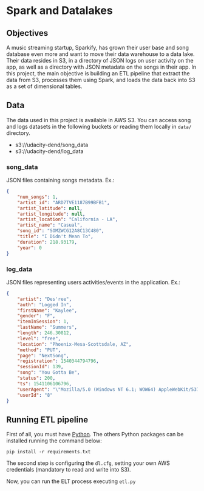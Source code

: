 # Spark and Datalakes

## Objectives
A music streaming startup, Sparkify, has grown their user base and song database even more and want to move their data warehouse to a data lake. Their data resides in S3, in a directory of JSON logs on user activity on the app, as well as a directory with JSON metadata on the songs in their app. In this project, the main objective is building an ETL pipeline that extract the data from S3, processes them using Spark, and loads the data back into S3 as a set of dimensional tables. 

## Data
The data used in this project is available in AWS S3. You can access song and logs datasets in the following buckets or reading them locally in ```data/``` directory.

* s3://udacity-dend/song_data
* s3://udacity-dend/log_data

### song_data
JSON files containing songs metadata. Ex.:

```json
{
    "num_songs": 1,
    "artist_id": "ARD7TVE1187B99BFB1",
    "artist_latitude": null,
    "artist_longitude": null,
    "artist_location": "California - LA",
    "artist_name": "Casual",
    "song_id": "SOMZWCG12A8C13C480",
    "title": "I Didn't Mean To",
    "duration": 218.93179,
    "year": 0
}
```

### log_data
JSON files representing users activities/events in the application. Ex.:

```json
{
    "artist": "Des'ree",
    "auth": "Logged In",
    "firstName": "Kaylee",
    "gender": "F",
    "itemInSession": 1,
    "lastName": "Summers",
    "length": 246.30812,
    "level": "free",
    "location": "Phoenix-Mesa-Scottsdale, AZ",
    "method": "PUT",
    "page": "NextSong",
    "registration": 1540344794796,
    "sessionId": 139,
    "song": "You Gotta Be",
    "status": 200,
    "ts": 1541106106796,
    "userAgent": "\"Mozilla/5.0 (Windows NT 6.1; WOW64) AppleWebKit/537.36 (KHTML, like Gecko) Chrome/35.0.1916.153 Safari/537.36\"",
    "userId": "8"
}
```


## Running ETL pipeline
First of all, you must have [Python](https://www.python.org/downloads/). The others Python packages can be installed running the command below:

``` pip install -r requirements.txt ```

The second step is configuring the ```dl.cfg```, setting your own AWS credentials (mandatory to read and write into S3).

Now, you can run the ELT process executing ```etl.py```



